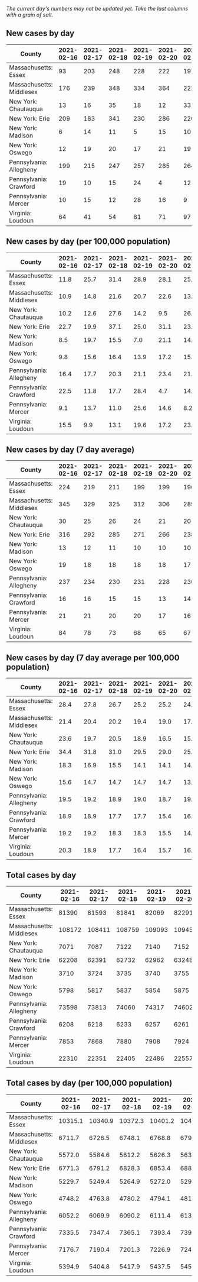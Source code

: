 _The current day's numbers may not be updated yet. Take the last columns with a grain of salt._
## New cases by day

| County | 2021-02-16 | 2021-02-17 | 2021-02-18 | 2021-02-19 | 2021-02-20 | 2021-02-21 | 2021-02-22 |
| --- | --- | --- | --- | --- | --- | --- | --- |
| Massachusetts: Essex | 93 | 203 | 248 | 228 | 222 | 197 | 159 |
| Massachusetts: Middlesex | 176 | 239 | 348 | 334 | 364 | 222 | 212 |
| New York: Chautauqua | 13 | 16 | 35 | 18 | 12 | 33 | 12 |
| New York: Erie | 209 | 183 | 341 | 230 | 286 | 220 | 210 |
| New York: Madison | 6 | 14 | 11 | 5 | 15 | 10 | 10 |
| New York: Oswego | 12 | 19 | 20 | 17 | 21 | 19 | 15 |
| Pennsylvania: Allegheny | 199 | 215 | 247 | 257 | 285 | 264 | 110 |
| Pennsylvania: Crawford | 19 | 10 | 15 | 24 | 4 | 12 | 9 |
| Pennsylvania: Mercer | 10 | 15 | 12 | 28 | 16 | 9 | 2 |
| Virginia: Loudoun | 64 | 41 | 54 | 81 | 71 | 97 | 50 |

## New cases by day (per 100,000 population)

| County | 2021-02-16 | 2021-02-17 | 2021-02-18 | 2021-02-19 | 2021-02-20 | 2021-02-21 | 2021-02-22 |
| --- | --- | --- | --- | --- | --- | --- | --- |
| Massachusetts: Essex | 11.8 | 25.7 | 31.4 | 28.9 | 28.1 | 25.0 | 20.2 |
| Massachusetts: Middlesex | 10.9 | 14.8 | 21.6 | 20.7 | 22.6 | 13.8 | 13.2 |
| New York: Chautauqua | 10.2 | 12.6 | 27.6 | 14.2 | 9.5 | 26.0 | 9.5 |
| New York: Erie | 22.7 | 19.9 | 37.1 | 25.0 | 31.1 | 23.9 | 22.9 |
| New York: Madison | 8.5 | 19.7 | 15.5 | 7.0 | 21.1 | 14.1 | 14.1 |
| New York: Oswego | 9.8 | 15.6 | 16.4 | 13.9 | 17.2 | 15.6 | 12.3 |
| Pennsylvania: Allegheny | 16.4 | 17.7 | 20.3 | 21.1 | 23.4 | 21.7 | 9.0 |
| Pennsylvania: Crawford | 22.5 | 11.8 | 17.7 | 28.4 | 4.7 | 14.2 | 10.6 |
| Pennsylvania: Mercer | 9.1 | 13.7 | 11.0 | 25.6 | 14.6 | 8.2 | 1.8 |
| Virginia: Loudoun | 15.5 | 9.9 | 13.1 | 19.6 | 17.2 | 23.5 | 12.1 |

## New cases by day (7 day average)

| County | 2021-02-16 | 2021-02-17 | 2021-02-18 | 2021-02-19 | 2021-02-20 | 2021-02-21 | 2021-02-22 |
| --- | --- | --- | --- | --- | --- | --- | --- |
| Massachusetts: Essex | 224 | 219 | 211 | 199 | 199 | 196 | 193 |
| Massachusetts: Middlesex | 345 | 329 | 325 | 312 | 306 | 289 | 271 |
| New York: Chautauqua | 30 | 25 | 26 | 24 | 21 | 20 | 20 |
| New York: Erie | 316 | 292 | 285 | 271 | 266 | 238 | 240 |
| New York: Madison | 13 | 12 | 11 | 10 | 10 | 10 | 10 |
| New York: Oswego | 19 | 18 | 18 | 18 | 18 | 17 | 18 |
| Pennsylvania: Allegheny | 237 | 234 | 230 | 231 | 228 | 236 | 225 |
| Pennsylvania: Crawford | 16 | 16 | 15 | 15 | 13 | 14 | 13 |
| Pennsylvania: Mercer | 21 | 21 | 20 | 20 | 17 | 16 | 13 |
| Virginia: Loudoun | 84 | 78 | 73 | 68 | 65 | 67 | 65 |

## New cases by day (7 day average per 100,000 population)

| County | 2021-02-16 | 2021-02-17 | 2021-02-18 | 2021-02-19 | 2021-02-20 | 2021-02-21 | 2021-02-22 |
| --- | --- | --- | --- | --- | --- | --- | --- |
| Massachusetts: Essex | 28.4 | 27.8 | 26.7 | 25.2 | 25.2 | 24.8 | 24.5 |
| Massachusetts: Middlesex | 21.4 | 20.4 | 20.2 | 19.4 | 19.0 | 17.9 | 16.8 |
| New York: Chautauqua | 23.6 | 19.7 | 20.5 | 18.9 | 16.5 | 15.8 | 15.8 |
| New York: Erie | 34.4 | 31.8 | 31.0 | 29.5 | 29.0 | 25.9 | 26.1 |
| New York: Madison | 18.3 | 16.9 | 15.5 | 14.1 | 14.1 | 14.1 | 14.1 |
| New York: Oswego | 15.6 | 14.7 | 14.7 | 14.7 | 14.7 | 13.9 | 14.7 |
| Pennsylvania: Allegheny | 19.5 | 19.2 | 18.9 | 19.0 | 18.7 | 19.4 | 18.5 |
| Pennsylvania: Crawford | 18.9 | 18.9 | 17.7 | 17.7 | 15.4 | 16.5 | 15.4 |
| Pennsylvania: Mercer | 19.2 | 19.2 | 18.3 | 18.3 | 15.5 | 14.6 | 11.9 |
| Virginia: Loudoun | 20.3 | 18.9 | 17.7 | 16.4 | 15.7 | 16.2 | 15.7 |

## Total cases by day

| County | 2021-02-16 | 2021-02-17 | 2021-02-18 | 2021-02-19 | 2021-02-20 | 2021-02-21 | 2021-02-22 |
| --- | --- | --- | --- | --- | --- | --- | --- |
| Massachusetts: Essex | 81390 | 81593 | 81841 | 82069 | 82291 | 82488 | 82647 |
| Massachusetts: Middlesex | 108172 | 108411 | 108759 | 109093 | 109457 | 109679 | 109891 |
| New York: Chautauqua | 7071 | 7087 | 7122 | 7140 | 7152 | 7185 | 7197 |
| New York: Erie | 62208 | 62391 | 62732 | 62962 | 63248 | 63468 | 63678 |
| New York: Madison | 3710 | 3724 | 3735 | 3740 | 3755 | 3765 | 3775 |
| New York: Oswego | 5798 | 5817 | 5837 | 5854 | 5875 | 5894 | 5909 |
| Pennsylvania: Allegheny | 73598 | 73813 | 74060 | 74317 | 74602 | 74866 | 74976 |
| Pennsylvania: Crawford | 6208 | 6218 | 6233 | 6257 | 6261 | 6273 | 6282 |
| Pennsylvania: Mercer | 7853 | 7868 | 7880 | 7908 | 7924 | 7933 | 7935 |
| Virginia: Loudoun | 22310 | 22351 | 22405 | 22486 | 22557 | 22654 | 22704 |

## Total cases by day (per 100,000 population)

| County | 2021-02-16 | 2021-02-17 | 2021-02-18 | 2021-02-19 | 2021-02-20 | 2021-02-21 | 2021-02-22 |
| --- | --- | --- | --- | --- | --- | --- | --- |
| Massachusetts: Essex | 10315.1 | 10340.9 | 10372.3 | 10401.2 | 10429.3 | 10454.3 | 10474.5 |
| Massachusetts: Middlesex | 6711.7 | 6726.5 | 6748.1 | 6768.8 | 6791.4 | 6805.2 | 6818.3 |
| New York: Chautauqua | 5572.0 | 5584.6 | 5612.2 | 5626.3 | 5635.8 | 5661.8 | 5671.3 |
| New York: Erie | 6771.3 | 6791.2 | 6828.3 | 6853.4 | 6884.5 | 6908.4 | 6931.3 |
| New York: Madison | 5229.7 | 5249.4 | 5264.9 | 5272.0 | 5293.1 | 5307.2 | 5321.3 |
| New York: Oswego | 4748.2 | 4763.8 | 4780.2 | 4794.1 | 4811.3 | 4826.8 | 4839.1 |
| Pennsylvania: Allegheny | 6052.2 | 6069.9 | 6090.2 | 6111.4 | 6134.8 | 6156.5 | 6165.6 |
| Pennsylvania: Crawford | 7335.5 | 7347.4 | 7365.1 | 7393.4 | 7398.2 | 7412.4 | 7423.0 |
| Pennsylvania: Mercer | 7176.7 | 7190.4 | 7201.3 | 7226.9 | 7241.6 | 7249.8 | 7251.6 |
| Virginia: Loudoun | 5394.9 | 5404.8 | 5417.9 | 5437.5 | 5454.6 | 5478.1 | 5490.2 |
